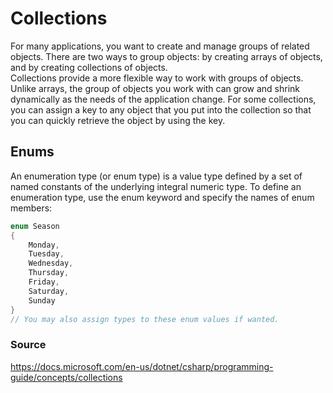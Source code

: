 # Collections

For many applications, you want to create and manage groups of related objects. There are two ways to group objects: by creating arrays of objects, and by creating collections of objects.  
Collections provide a more flexible way to work with groups of objects. Unlike arrays, the group of objects you work with can grow and shrink dynamically as the needs of the application change. For some collections, you can assign a key to any object that you put into the collection so that you can quickly retrieve the object by using the key.

## Enums
An enumeration type (or enum type) is a value type defined by a set of named constants of the underlying integral numeric type. To define an enumeration type, use the enum keyword and specify the names of enum members:

``` cs
enum Season
{
    Monday,
    Tuesday,
    Wednesday,
    Thursday,
    Friday,
    Saturday,
    Sunday
}
// You may also assign types to these enum values if wanted.
```
### Source
https://docs.microsoft.com/en-us/dotnet/csharp/programming-guide/concepts/collections